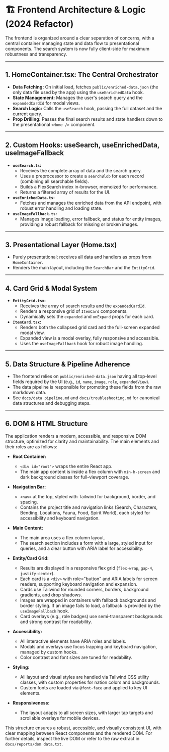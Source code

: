 # 🏗️ Frontend Architecture & Logic (2024 Refactor)

The frontend is organized around a clear separation of concerns, with a central container managing state and data flow to presentational components. The search system is now fully client-side for maximum robustness and transparency.

---

## 1. HomeContainer.tsx: The Central Orchestrator

- **Data Fetching:** On initial load, fetches `public/enriched-data.json` (the only data file used by the app) using the `useEnrichedData` hook.
- **State Management:** Manages the user's search query and the `expandedCardId` for modal views.
- **Search Logic:** Calls the `useSearch` hook, passing the full dataset and the current query.
- **Prop Drilling:** Passes the final search results and state handlers down to the presentational `<Home />` component.

---

## 2. Custom Hooks: useSearch, useEnrichedData, useImageFallback

- **`useSearch.ts`:**
  - Receives the complete array of data and the search query.
  - Uses a preprocessor to create a `searchBlob` for each record (combining all searchable fields).
  - Builds a FlexSearch index in-browser, memoized for performance.
  - Returns a filtered array of results for the UI.
- **`useEnrichedData.ts`:**
  - Fetches and manages the enriched data from the API endpoint, with robust error handling and loading state.
- **`useImageFallback.ts`:**
  - Manages image loading, error fallback, and status for entity images, providing a robust fallback for missing or broken images.

---

## 3. Presentational Layer (Home.tsx)

- Purely presentational; receives all data and handlers as props from `HomeContainer`.
- Renders the main layout, including the `SearchBar` and the `EntityGrid`.

---

## 4. Card Grid & Modal System

- **`EntityGrid.tsx`:**
  - Receives the array of search results and the `expandedCardId`.
  - Renders a responsive grid of `ItemCard` components.
  - Dynamically sets the `expanded` and `onExpand` props for each card.
- **`ItemCard.tsx`:**
  - Renders both the collapsed grid card and the full-screen expanded modal view.
  - Expanded view is a modal overlay, fully responsive and accessible.
  - Uses the `useImageFallback` hook for robust image handling.

---

## 5. Data Structure & Pipeline Adherence

- The frontend relies on `public/enriched-data.json` having all top-level fields required by the UI (e.g., `id`, `name`, `image`, `role`, `expandedView`).
- The data pipeline is responsible for promoting these fields from the raw markdown data.
- See `docs/data pipeline.md` and `docs/troubleshooting.md` for canonical data structures and debugging steps.

---

## 6. DOM & HTML Structure

The application renders a modern, accessible, and responsive DOM structure, optimized for clarity and maintainability. The main elements and their roles are as follows:

- **Root Container:**
  - `<div id="root">` wraps the entire React app.
  - The main app content is inside a flex column with `min-h-screen` and dark background classes for full-viewport coverage.

- **Navigation Bar:**
  - `<nav>` at the top, styled with Tailwind for background, border, and spacing.
  - Contains the project title and navigation links (Search, Characters, Bending, Locations, Fauna, Food, Spirit World), each styled for accessibility and keyboard navigation.

- **Main Content:**
  - The main area uses a flex column layout.
  - The search section includes a form with a large, styled input for queries, and a clear button with ARIA label for accessibility.

- **Entity/Card Grid:**
  - Results are displayed in a responsive flex grid (`flex-wrap`, `gap-4`, `justify-center`).
  - Each card is a `<div>` with role="button" and ARIA labels for screen readers, supporting keyboard navigation and expansion.
  - Cards use Tailwind for rounded corners, borders, background gradients, and drop shadows.
  - Images are wrapped in containers with fallback backgrounds and border styling. If an image fails to load, a fallback is provided by the `useImageFallback` hook.
  - Card overlays (e.g., role badges) use semi-transparent backgrounds and strong contrast for readability.

- **Accessibility:**
  - All interactive elements have ARIA roles and labels.
  - Modals and overlays use focus trapping and keyboard navigation, managed by custom hooks.
  - Color contrast and font sizes are tuned for readability.

- **Styling:**
  - All layout and visual styles are handled via Tailwind CSS utility classes, with custom properties for nation colors and backgrounds.
  - Custom fonts are loaded via `@font-face` and applied to key UI elements.

- **Responsiveness:**
  - The layout adapts to all screen sizes, with larger tap targets and scrollable overlays for mobile devices.

This structure ensures a robust, accessible, and visually consistent UI, with clear mapping between React components and the rendered DOM. For further details, inspect the live DOM or refer to the raw extract in `docs/reports/dom data.txt`.